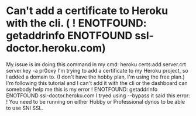 
# Can't add a certificate to Heroku with the cli. ( ! ENOTFOUND: getaddrinfo ENOTFOUND ssl-doctor.heroku.com)

My issue is im doing this command in my cmd:
heroku certs:add server.crt server.key -a pr0oxy
I'm trying to add a certificate to my Heroku project, so I added a domain to.
(I don't have the hobby plan, I'm using the free plan.)
I'm following this tutorial and I can't add it with the cli or the dashboard can somebody help me this is my error
!    ENOTFOUND: getaddrinfo ENOTFOUND ssl-doctor.heroku.com
I tryed using --bypass it said this error:
 !    You need to be running on either Hobby or Professional dynos to be able to use SNI SSL.

        